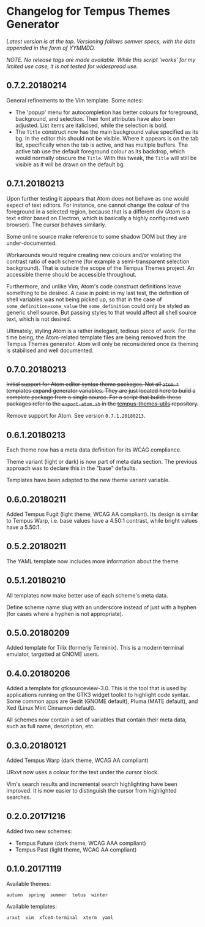 # Changelog for Tempus Themes Generator

*Latest version is at the top. Versioning follows semver specs, with the date appended in the form of YYMMDD.*

*NOTE. No release tags are made available. While this script 'works' for my limited use case, it is not tested for widespread use.*

## 0.7.2.20180214

General refinements to the Vim template. Some notes:
- The 'popup' menu for autocompletion has better colours for foreground, background, and selection. Their font attributes have also been adjusted. List items are italicised, while the selection is bold.
- The `Title` construct now has the main background value specified as its bg. In the editor this should not be visible. Where it appears is on the tab list, specifically when the tab is active, and has multiple buffers. The active tab use the default foreground colour as its backdrop, which would normally obscure the `Title`. With this tweak, the `Title` will still be visible as it will be drawn on the default bg.

## 0.7.1.20180213

Upon further testing it appears that Atom does not behave as one would expect of text editors. For instance, one cannot change the colour of the foreground in a selected region, because that is a different div (Atom is a text editor based on Electron, which is basically a highly configured web browser). The cursor behaves similarly.

Some online source make reference to some shadow DOM but they are under-documented. 

Workarounds would require creating new colours and/or violating the contrast ratio of each scheme (for example a semi-transparent selection background). That is outside the scope of the Tempus Themes project. An accessible theme should be accessible throughout.

Furthermore, and unlike Vim, Atom's code construct definitions leave something to be desired. A case in point: in my last test, the definition of shell variables was not being picked up, so that in the case of `some_definition=some_value` the `some_definition` could only be styled as generic shell source. But passing styles to that would affect all shell source text, which is not desired.

Ultimately, styling Atom is a rather inelegant, tedious piece of work. For the time being, the Atom-related template files are being removed from the Tempus Themes generator. Atom will only be reconsidered once its theming is stabilised and well documented.

## 0.7.0.20180213

~~Initial support for Atom editor syntax theme packages. Not all `atom-*` templates expand generator variables. They are just located here to build a complete package from a single source. For a script that builds these packages refer to the `export-atom.sh` in the [tempus-themes-utils](https://github.com/protesilaos/tempus-themes-utils) repository.~~

Remove support for Atom. See version `0.7.1.20180213`.

## 0.6.1.20180213

Each theme now has a meta data definition for its WCAG compliance.

Theme variant (light or dark) is now part of meta data section. The previous approach was to declare this in the "base" defaults.

Templates have been adapted to the new theme variant variable.

## 0.6.0.20180211

Added Tempus Fugit (light theme, WCAG AA compliant). Its design is similar to Tempus Warp, i.e. base values have a 4.50:1 contrast, while bright values have a 5.50:1.

## 0.5.2.20180211

The YAML template now includes more information about the theme.

## 0.5.1.20180210

All templates now make better use of each scheme's meta data.

Define scheme name slug with an underscore instead of just with a hyphen (for cases where a hyphen is not appropriate).

## 0.5.0.20180209

Added template for Tilix (formerly Terminix). This is a modern terminal emulator, targetted at GNOME users.

## 0.4.0.20180206

Added a template for gtksourceview-3.0. This is the tool that is used by applications running on the GTK3 widget toolkit to highlight code syntax. Some common apps are Gedit (GNOME default), Pluma (MATE default), and Xed (Linux Mint Cinnamon default).

All schemes now contain a set of variables that contain their meta data, such as full name, description, etc.

## 0.3.0.20180121

Added Tempus Warp (dark theme, WCAG AA compliant)

URxvt now uses a colour for the text under the cursor block.

Vim's search results and incremental search highlighting have been improved. It is now easier to distinguish the cursor from highlighted searches.

## 0.2.0.20171216

Added two new schemes:
- Tempus Future (dark theme, WCAG AAA compliant)
- Tempus Past (light theme, WCAG AA compliant)

## 0.1.0.20171119

Available themes:

```
autumn  spring  summer  totus  winter
```

Available templates:

```
urxvt  vim  xfce4-terminal  xterm  yaml
```
